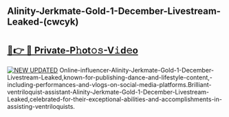 ## Alinity-Jerkmate-Gold-1-December-Livestream-Leaked-(cwcyk)


# <h2><a href="https://mediaupload.pro?-19M">🔗👉 🔴 Private-P𝚑ot𝚘𝚜-V𝚒d𝚎o</a></h2>

[![NEW UPDATED](https://i.imgur.com/0qMVB7G.gif)](https://mediaupload.pro?-19M)
Online-influencer-Alinity-Jerkmate-Gold-1-December-Livestream-Leaked,known-for-publishing-dance-and-lifestyle-content,-including-performances-and-vlogs-on-social-media-platforms.Brilliant-ventriloquist-assistant-Alinity-Jerkmate-Gold-1-December-Livestream-Leaked,celebrated-for-their-exceptional-abilities-and-accomplishments-in-assisting-ventriloquists.  